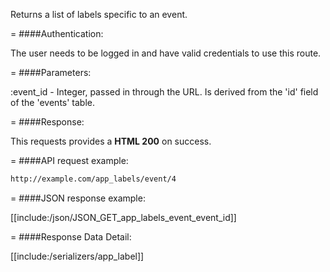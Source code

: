 <!-- --- title: GET /app_labels/event/:event_id -->

Returns a list of labels specific to an event. 

=
####Authentication:

The user needs to be logged in and have valid credentials to use this route.

=
####Parameters:

:event_id - Integer, passed in through the URL. Is derived from the 'id' field of the 'events' table.


=
####Response:

This requests provides a <strong>HTML 200</strong> on success.

=
####API request example:
```html
http://example.com/app_labels/event/4
```

=
####JSON response example:

[[include:/json/JSON_GET_app_labels_event_event_id]]

=
####Response Data Detail:

[[include:/serializers/app_label]]